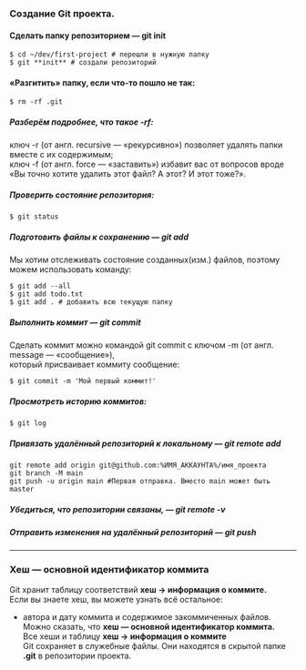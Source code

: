 ### Создание Git проекта.

#### Сделать папку репозиторием — git init
```
$ cd ~/dev/first-project # перешли в нужную папку
$ git **init** # создали репозиторий
```

#### «Разгитить» папку, если что-то пошло не так:
```
$ rm -rf .git
```

##### Разберём подробнее, что такое -rf:


ключ -r (от англ. recursive — «рекурсивно») позволяет удалять папки вместе с их содержимым; <br>
ключ -f (от англ. force — «заставить») избавит вас от вопросов вроде <br>
«Вы точно хотите удалить этот файл? А этот? И этот тоже?». <br>

##### Проверить состояние репозитория:

```
$ git status
```

##### Подготовить файлы к сохранению — git add


Мы хотим отслеживать состояние созданных(изм.) файлов, поэтому можем использовать команду: <br>

```
$ git add --all
$ git add todo.txt
$ git add . # добавить всю текущую папку
```

##### Выполнить коммит — git commit


Сделать коммит можно командой git commit c ключом -m (от англ. message — «сообщение»), <br>
который присваивает коммиту сообщение:

```
$ git commit -m 'Мой первый коммит!'
```

##### Просмотреть историю коммитов:

```
$ git log
```

##### Привязать удалённый репозиторий к локальному — git remote add

```
git remote add origin git@github.com:%ИМЯ_АККАУНТА%/имя_проекта
git branch -M main
git push -u origin main #Первая отправка. Вместо main может быть master
```

##### Убедиться, что репозитории связаны, — git remote -v

##### Отправить изменения на удалённый репозиторий — git push

---

### Хеш — основной идентификатор коммита

Git хранит таблицу соответствий **хеш → информация о коммите.** <br>
Если вы знаете хеш, вы можете узнать всё остальное: <br>
 - автора и дату коммита и содержимое закоммиченных файлов. <br>
Можно сказать, что **хеш — основной идентификатор коммита.**<br>
Все хеши и таблицу **хеш → информация о коммите**<br>
Git сохраняет в служебные файлы. Они находятся в скрытой папке **.git** в репозитории проекта.
